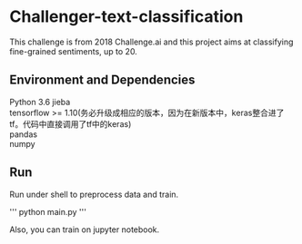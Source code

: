 # Challenger-text-classification
This challenge is from 2018 Challenge.ai and this project aims at classifying fine-grained sentiments, up to 20.

## Environment and Dependencies
Python 3.6
jieba  
tensorflow >= 1.10(务必升级成相应的版本，因为在新版本中，keras整合进了tf。代码中直接调用了tf中的keras)   
pandas   
numpy   
 
## Run
Run under shell to preprocess data and train.

'''
python main.py
'''

Also, you can train on jupyter notebook.
